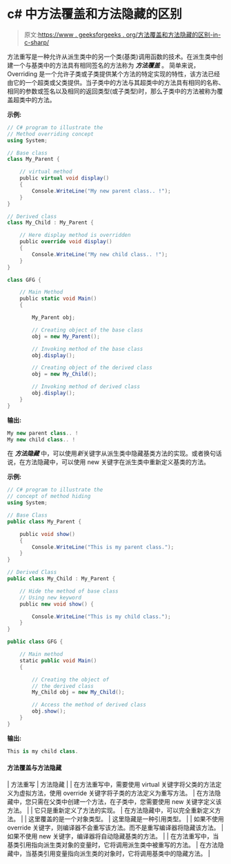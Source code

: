 # c# 中方法覆盖和方法隐藏的区别

> 原文:[https://www . geeksforgeeks . org/方法覆盖和方法隐藏的区别-in-c-sharp/](https://www.geeksforgeeks.org/difference-between-method-overriding-and-method-hiding-in-c-sharp/)

方法重写是一种允许从派生类中的另一个类(基类)调用函数的技术。在派生类中创建一个与基类中的方法具有相同签名的方法称为 ***方法覆盖*** 。
简单来说，Overriding 是一个允许子类或子类提供某个方法的特定实现的特性，该方法已经由它的一个超类或父类提供。当子类中的方法与其超类中的方法具有相同的名称、相同的参数或签名以及相同的返回类型(或子类型)时，那么子类中的方法被称为覆盖超类中的方法。

**示例:**

```cs
// C# program to illustrate the 
// Method overriding concept
using System;

// Base class
class My_Parent {

    // virtual method
    public virtual void display()
    {
        Console.WriteLine("My new parent class.. !");
    }
}

// Derived class
class My_Child : My_Parent {

    // Here display method is overridden
    public override void display()
    {
        Console.WriteLine("My new child class.. !");
    }
}

class GFG {

    // Main Method
    public static void Main()
    {

        My_Parent obj;

        // Creating object of the base class
        obj = new My_Parent();

        // Invoking method of the base class
        obj.display();

        // Creating object of the derived class
        obj = new My_Child();

        // Invoking method of derived class
        obj.display();
    }
}
```

**输出:**

```cs
My new parent class.. !
My new child class.. !

```

在 ***方法隐藏*** 中，可以使用*新*关键字从派生类中隐藏基类方法的实现。或者换句话说，在方法隐藏中，可以使用 new 关键字在派生类中重新定义基类的方法。

**示例:**

```cs
// C# program to illustrate the
// concept of method hiding
using System;

// Base Class
public class My_Parent {

    public void show()
    {
        Console.WriteLine("This is my parent class.");
    }
}

// Derived Class
public class My_Child : My_Parent {

    // Hide the method of base class
    // Using new keyword
    public new void show() {

        Console.WriteLine("This is my child class.");
    }
}

public class GFG {

    // Main method
    static public void Main()
    {

        // Creating the object of 
        // the derived class
        My_Child obj = new My_Child();

        // Access the method of derived class
        obj.show();
    }
}
```

**输出:**

```cs
This is my child class.
```

#### 方法覆盖与方法隐藏

| 方法重写 | 方法隐藏 |
| 在方法重写中，需要使用 virtual 关键字将父类的方法定义为虚拟方法，使用 override 关键字将子类的方法定义为重写方法。 | 在方法隐藏中，您只需在父类中创建一个方法，在子类中，您需要使用 new 关键字定义该方法。 |
| 它只是重新定义了方法的实现。 | 在方法隐藏中，可以完全重新定义方法。 |
| 这里覆盖的是一个对象类型。 | 这里隐藏是一种引用类型。 |
| 如果不使用 override 关键字，则编译器不会重写该方法。而不是重写编译器将隐藏该方法。 | 如果不使用 new 关键字，编译器将自动隐藏基类的方法。 |
| 在方法重写中，当基类引用指向派生类对象的变量时，它将调用派生类中被重写的方法。 | 在方法隐藏中，当基类引用变量指向派生类的对象时，它将调用基类中的隐藏方法。 |